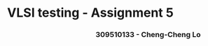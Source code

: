 <h1 align=center> VLSI testing - Assignment 5 </h1>

<h3 align="right"> 309510133 - Cheng-Cheng Lo </h3>

